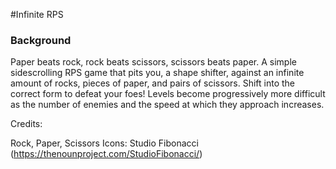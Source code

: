 #Infinite RPS

### Background
Paper beats rock, rock beats scissors, scissors beats paper.  A simple sidescrolling RPS game that pits you, a shape shifter, against an infinite amount of rocks, pieces of paper, and pairs of scissors.  Shift into the correct form to defeat your foes!  Levels become progressively more difficult as the number of enemies and the speed at which they approach increases.


Credits:

Rock, Paper, Scissors Icons: Studio Fibonacci (https://thenounproject.com/StudioFibonacci/)
